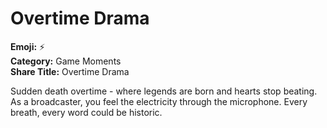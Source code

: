 # Overtime Drama

**Emoji:** ⚡  
**Category:** Game Moments  
**Share Title:** Overtime Drama

Sudden death overtime - where legends are born and hearts stop beating. As a broadcaster, you feel the electricity through the microphone. Every breath, every word could be historic.
